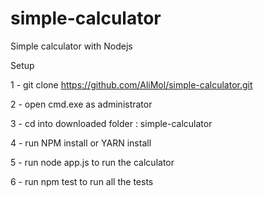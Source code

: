 # simple-calculator
Simple calculator with Nodejs

Setup

1 - git clone https://github.com/AliMol/simple-calculator.git

2 - open cmd.exe as administrator

3 - cd into downloaded folder : simple-calculator

4 - run NPM install or YARN install

5 - run node app.js to run the calculator

6 - run npm test to run all the tests
